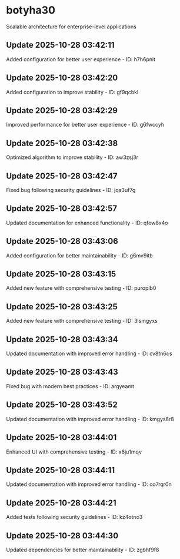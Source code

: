# botyha30
Scalable architecture for enterprise-level applications

## Update 2025-10-28 03:42:11
Added configuration for better user experience - ID: h7h6pnit


## Update 2025-10-28 03:42:20
Added configuration to improve stability - ID: gf9qcbkl


## Update 2025-10-28 03:42:29
Improved performance for better user experience - ID: g6fwccyh


## Update 2025-10-28 03:42:38
Optimized algorithm to improve stability - ID: aw3zsj3r


## Update 2025-10-28 03:42:47
Fixed bug following security guidelines - ID: jqa3uf7g


## Update 2025-10-28 03:42:57
Updated documentation for enhanced functionality - ID: qfow8x4o


## Update 2025-10-28 03:43:06
Added configuration for better maintainability - ID: g6mv9itb


## Update 2025-10-28 03:43:15
Added new feature with comprehensive testing - ID: puroplb0


## Update 2025-10-28 03:43:25
Added new feature with comprehensive testing - ID: 3lsmgyxs


## Update 2025-10-28 03:43:34
Updated documentation with improved error handling - ID: cv8tn6cs


## Update 2025-10-28 03:43:43
Fixed bug with modern best practices - ID: argyeamt


## Update 2025-10-28 03:43:52
Updated documentation with improved error handling - ID: kmgys8r8


## Update 2025-10-28 03:44:01
Enhanced UI with comprehensive testing - ID: x6ju1mqv


## Update 2025-10-28 03:44:11
Updated documentation with improved error handling - ID: oo7rqr0n


## Update 2025-10-28 03:44:21
Added tests following security guidelines - ID: kz4otno3


## Update 2025-10-28 03:44:30
Updated dependencies for better maintainability - ID: zgbhf9f8

